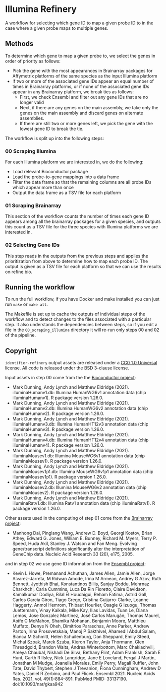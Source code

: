 # Illumina Refinery

A workflow for selecting which gene ID to map a given probe ID to in the case
where a given probe maps to multiple genes.

## Methods

To determine which gene to map a given probe to, we select the genes in order of priority as follows:

- Pick the gene with the most appearances in Brainarray packages for Affymetrix platforms of the same species as the input Illumina platform
- If two or more of the associated gene IDs appear an equal number of times in
  Brainarray platforms, or if none of the associated gene IDs appear in any Brainarray platform, we break ties as follows:
  - First, we check Ensembl and filter out any gene IDs that are no longer valid
  - Next, if there are any genes on the main assembly, we take only the genes on the main assembly and discard genes on alternate assemblies.
  - If there are still two or more genes left, we pick the gene with the lowest gene ID to break the tie.

The workflow is split up into the following steps:

### 00 Scraping Illumina

For each Illumina platform we are interested in, we do the following:

- Load relevant Bioconductor package
- Load the probe-to-gene mappings into a data frame
- Filter the data frame so that the remaining columns are all probe IDs which appear more than once
- Output the data frame as a TSV file for each platform

### 01 Scraping Brainarray

This section of the workflow counts the number of times each gene ID appears among all the brainarray packages for a given species, and outputs this count as a TSV file for the three species with Illumina platforms we are interested in.

### 02 Selecting Gene IDs

This step reads in the outputs from the previous steps and applies the prioritization from above to determine how to map each probe ID. The output is given as a TSV file for each platform so that we can use the results on refine.bio.

## Running the workflow

To run the full workflow, if you have Docker and make installed you can just run `make` or `make all`.

The Makefile is set up to cache the outputs of individual steps of the workflow and to detect changes to the files associated with a particular step. It also understands the dependencies between steps, so if you edit a file in the `00_scraping_illumina` directory it will re-run only steps 00 and 02 of the pipeline.

## Copyright

`identifier-refinery` output assets are released under a [CC0 1.0 Universal](https://creativecommons.org/publicdomain/zero/1.0/legalcode) license. All code is released under the BSD 3-clause license.

Input assets in step 00 come from the the [Bioconductor project](http://bioconductor.org/):

- Mark Dunning, Andy Lynch and Matthew Eldridge (2021). illuminaHumanv1.db: Illumina HumanWG6v1 annotation data (chip illuminaHumanv1). R package version 1.26.0.
- Mark Dunning, Andy Lynch and Matthew Eldridge (2021). illuminaHumanv2.db: Illumina HumanWG6v2 annotation data (chip illuminaHumanv2). R package version 1.26.0.
- Mark Dunning, Andy Lynch and Matthew Eldridge (2021). illuminaHumanv3.db: Illumina HumanHT12v3 annotation data (chip illuminaHumanv3). R package version 1.26.0.
- Mark Dunning, Andy Lynch and Matthew Eldridge (2021). illuminaHumanv4.db: Illumina HumanHT12v4 annotation data (chip illuminaHumanv4). R package version 1.26.0.
- Mark Dunning, Andy Lynch and Matthew Eldridge (2021). illuminaMousev1.db: Illumina MouseWG6v1 annotation data (chip illuminaMousev1). R package version 1.26.0.
- Mark Dunning, Andy Lynch and Matthew Eldridge (2021). illuminaMousev1p1.db: Illumina MouseWG6v1p1 annotation data (chip illuminaMousev1p1). R package version 1.26.0.
- Mark Dunning, Andy Lynch and Matthew Eldridge (2021). illuminaMousev2.db: Illumina MouseWG6v2 annotation data (chip illuminaMousev2). R package version 1.26.0.
- Mark Dunning, Andy Lynch and Matthew Eldridge (2021). illuminaRatv1.db: Illumina Ratv1 annotation data (chip illuminaRatv1). R package version 1.26.0.

Other assets used in the computing of step 01 come from the [Brainarray project](http://brainarray.mbni.med.umich.edu/Brainarray/Database/CustomCDF/genomic_curated_CDF.asp):

- Manhong Dai, Pinglang Wang, Andrew D. Boyd, Georgi Kostov, Brian Athey, Edward G. Jones, William E. Bunney, Richard M. Myers, Terry P. Speed, Huda Akil, Stanley J. Watson and Fan Meng. Evolving gene/transcript definitions significantly alter the interpretation of GeneChip data. Nucleic Acid Research 33 (20), e175, 2005.

and in step 02 we use gene ID information from the [Ensembl project](http://ensembl.org):

- Kevin L Howe, Premanand Achuthan, James Allen, Jamie Allen, Jorge Alvarez-Jarreta, M Ridwan Amode, Irina M Armean, Andrey G Azov, Ruth Bennett, Jyothish Bhai, Konstantinos Billis, Sanjay Boddu, Mehrnaz Charkhchi, Carla Cummins, Luca Da Rin Fioretto, Claire Davidson, Kamalkumar Dodiya, Bilal El Houdaigui, Reham Fatima, Astrid Gall, Carlos Garcia Giron, Tiago Grego, Cristina Guijarro-Clarke, Leanne Haggerty, Anmol Hemrom, Thibaut Hourlier, Osagie G Izuogu, Thomas Juettemann, Vinay Kaikala, Mike Kay, Ilias Lavidas, Tuan Le, Diana Lemos, Jose Gonzalez Martinez, José Carlos Marugán, Thomas Maurel, Aoife C McMahon, Shamika Mohanan, Benjamin Moore, Matthieu Muffato, Denye N Oheh, Dimitrios Paraschas, Anne Parker, Andrew Parton, Irina Prosovetskaia, Manoj P Sakthivel, Ahamed I Abdul Salam, Bianca M Schmitt, Helen Schuilenburg, Dan Sheppard, Emily Steed, Michal Szpak, Marek Szuba, Kieron Taylor, Anja Thormann, Glen Threadgold, Brandon Walts, Andrea Winterbottom, Marc Chakiachvili, Ameya Chaubal, Nishadi De Silva, Bethany Flint, Adam Frankish, Sarah E Hunt, Garth R IIsley, Nick Langridge, Jane E Loveland, Fergal J Martin, Jonathan M Mudge, Joanella Morales, Emily Perry, Magali Ruffier, John Tate, David Thybert, Stephen J Trevanion, Fiona Cunningham, Andrew D Yates, Daniel R Zerbino, and Paul Flicek. Ensembl 2021. Nucleic Acids Res. 2021, vol. 49(1):884–891. PubMed PMID: 33137190. doi:10.1093/nar/gkaa942
